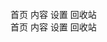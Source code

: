 <MenuA />

<coco-switch v-model="isCollapse" />
<br />
<coco-menu theme="dark" mode="vertical" :collapse="isCollapse">
  <coco-menu-item>
    <coco-icon icon="coco-ui-shouye-xianxing" />
    <span>首页</span>
  </coco-menu-item>
  <coco-menu-item>
    <coco-icon icon="coco-ui-pdf" />
    <span>内容</span>
  </coco-menu-item>
  <coco-menu-item>
    <coco-icon icon="coco-ui-setting" />
    <span>设置</span>
  </coco-menu-item>
  <coco-menu-item>
    <coco-icon icon="coco-ui-ashbin" />
    <span>回收站</span>
  </coco-menu-item>
</coco-menu>
<br />
<coco-menu theme="light" mode="vertical" :collapse="isCollapse">
  <coco-menu-item>
    <coco-icon icon="coco-ui-shouye-xianxing" />
    <span>首页</span>
  </coco-menu-item>
  <coco-menu-item>
    <coco-icon icon="coco-ui-pdf" />
    <span>内容</span>
  </coco-menu-item>
  <coco-menu-item>
    <coco-icon icon="coco-ui-setting" />
    <span>设置</span>
  </coco-menu-item>
  <coco-menu-item>
    <coco-icon icon="coco-ui-ashbin" />
    <span>回收站</span>
  </coco-menu-item>
</coco-menu>

<MenuB />

<script setup>
  import MenuA from './menuA.md'
  import MenuB from './menuB.md'
  import { ref } from 'vue'
  const isCollapse = ref(false)
</script>
